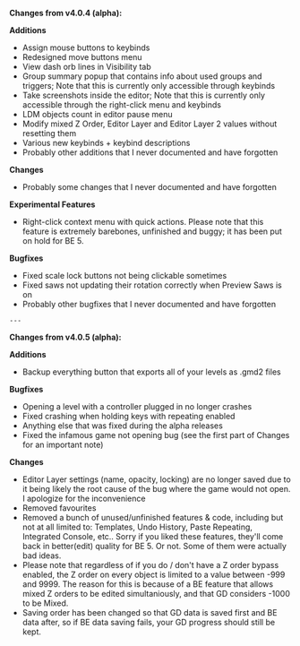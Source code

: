 **Changes from v4.0.4 (alpha):**

**Additions**
 - Assign mouse buttons to keybinds
 - Redesigned move buttons menu
 - View dash orb lines in Visibility tab
 - Group summary popup that contains info about used groups and triggers; Note that this is currently only accessible through keybinds
 - Take screenshots inside the editor; Note that this is currently only accessible through the right-click menu and keybinds
 - LDM objects count in editor pause menu
 - Modify mixed Z Order, Editor Layer and Editor Layer 2 values without resetting them
 - Various new keybinds + keybind descriptions
 - Probably other additions that I never documented and have forgotten

**Changes**
 - Probably some changes that I never documented and have forgotten

**Experimental Features**
 - Right-click context menu with quick actions. Please note that this feature is extremely barebones, unfinished and buggy; it has been put on hold for BE 5.

**Bugfixes**
 - Fixed scale lock buttons not being clickable sometimes
 - Fixed saws not updating their rotation correctly when Preview Saws is on
 - Probably other bugfixes that I never documented and have forgotten

```
---
```

**Changes from v4.0.5 (alpha):**

**Additions**
 - Backup everything button that exports all of your levels as .gmd2 files

**Bugfixes**
 - Opening a level with a controller plugged in no longer crashes
 - Fixed crashing when holding keys with repeating enabled
 - Anything else that was fixed during the alpha releases
 - Fixed the infamous game not opening bug (see the first part of Changes for an important note)

**Changes**
 - Editor Layer settings (name, opacity, locking) are no longer saved due to it being likely the root cause of the bug where the game would not open. I apologize for the inconvenience
 - Removed favourites
 - Removed a bunch of unused/unfinished features & code, including but not at all limited to: Templates, Undo History, Paste Repeating, Integrated Console, etc.. Sorry if you liked these features, they'll come back in better(edit) quality for BE 5. Or not. Some of them were actually bad ideas.
 - Please note that regardless of if you do / don't have a Z order bypass enabled, the Z order on every object is limited to a value between -999 and 9999. The reason for this is because of a BE feature that allows mixed Z orders to be edited simultaniously, and that GD considers -1000 to be Mixed.
 - Saving order has been changed so that GD data is saved first and BE data after, so if BE data saving fails, your GD progress should still be kept.

